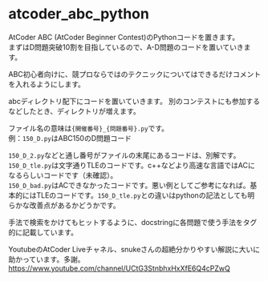 # atcoder_abc_python

AtCoder ABC (AtCoder Beginner Contest)のPythonコードを置きます。<br>
まずはD問題突破10割を目指しているので、A-D問題のコードを置いていきます。

ABC初心者向けに、競プロならではのテクニックについてはできるだけコメントを入れるようにします。

abcディレクトリ配下にコードを置いていきます。
別のコンテストにも参加するなどしたとき、ディレクトリが増えます。

ファイル名の意味は`{開催番号}_{問題番号}.py`です。<br>
例：`150_D.py`はABC150のD問題コード

`150_D_2.py`などと通し番号がファイルの末尾にあるコードは、別解です。<br>
`150_D_tle.py`は文字通りTLEのコードです。c++などより高速な言語ではACになるらしいコードです（未確認）。<br>
`150_D_bad.py`はACできなかったコードです。悪い例としてご参考になれば。基本的にはTLEのコードです。`150_D_tle.py`との違いはpythonの記法としても明らかな改善点があるかどうかです。

手法で検索をかけてもヒットするように、docstringに各問題で使う手法をタグ的に記載しています。

YoutubeのAtCoder Liveチャネル、snukeさんの超絶分かりやすい解説に大いに助かっています。多謝。
https://www.youtube.com/channel/UCtG3StnbhxHxXfE6Q4cPZwQ
